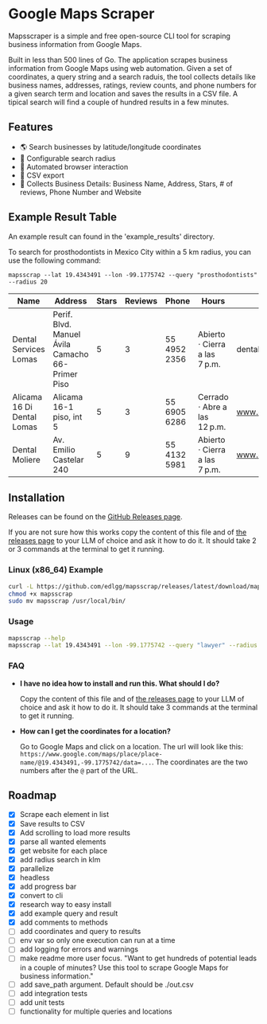 # Google Maps Scraper

Mapsscraper is a simple and free open-source CLI tool for scraping business information from Google Maps.

Built in less than 500 lines of Go. The application scrapes business information from Google Maps using web automation. Given a set of coordinates, a query string and a search raduis, the tool collects details like business names, addresses, ratings, review counts, and phone numbers for a given search term and location and saves the results in a CSV file. A tipical search will find a couple of hundred results in a few minutes.

## Features

- 🌎 Search businesses by latitude/longitude coordinates
- 📍 Configurable search radius
- 🤖 Automated browser interaction
- 💾 CSV export
- 📱 Collects Business Details: Business Name, Address, Stars, # of reviews, Phone Number and Website

## Example Result Table

An example result can found in the 'example_results' directory.

To search for prosthodontists in Mexico City within a 5 km radius, you can use the following command:
```
mapsscrap --lat 19.4343491 --lon -99.1775742 --query "prosthodontists" --radius 20
```

| Name | Address | Stars | Reviews | Phone | Hours | Website |
| --- | --- | --- | --- | --- | --- | --- |
| Dental Services Lomas | Perif. Blvd. Manuel Ávila Camacho 66-Primer Piso | 5 | 3 | 55 4952 2356 | Abierto ⋅ Cierra a las 7 p.m. | dentalslomas.com.mx |
| Alicama 16 Di Dental Lomas | Alicama 16-1 piso, int 5 | 5 | 3 | 55 6905 6286 | Cerrado ⋅ Abre a las 12 p.m. | www.doctoralia.com.mx|
| Dental Moliere | Av. Emilio Castelar 240 | 5 | 9 | 55 4132 5981 | Abierto ⋅ Cierra a las 7 p.m. | www.dentalmoliere.com.mx |


## Installation

Releases can be found on the [GitHub Releases page](https://github.com/edlgg/mapsscrap/releases).

If you are not sure how this works copy the content of this file and of [the releases page](https://github.com/edlgg/mapsscrap/releases) to your LLM of choice and ask it how to do it.
It should take 2 or 3 commands at the terminal to get it running.

### Linux (x86_64) Example
```bash
curl -L https://github.com/edlgg/mapsscrap/releases/latest/download/mapsscrap_linux_x86_64 -o mapsscrap
chmod +x mapsscrap
sudo mv mapsscrap /usr/local/bin/
```

### Usage
```bash
mapsscrap --help
mapsscrap --lat 19.4343491 --lon -99.1775742 --query "lawyer" --radius 20
```

### FAQ

- **I have no idea how to install and run this. What should I do?**

    Copy the content of this file and of [the releases page](https://github.com/edlgg/mapsscrap/releases) to your LLM of choice and ask it how to do it. It should take 3 commands at the terminal to get it running.

- **How can I get the coordinates for a location?**

  Go to Google Maps and click on a location. The url will look like this: `https://www.google.com/maps/place/place-name/@19.4343491,-99.1775742/data=...`. The coordinates are the two numbers after the `@` part of the URL.

## Roadmap
- [x] Scrape each element in list
- [x] Save results to CSV
- [x] Add scrolling to load more results
- [x] parse all wanted elements
- [x] get website for each place
- [x] add radius search in klm
- [x] parallelize
- [x] headless
- [x] add progress bar
- [x] convert to cli
- [x] research way to easy install
- [x] add example query and result
- [x] add comments to methods
- [ ] add coordinates and query to results
- [ ] env var so only one execution can run at a time
- [ ] add logging for errors and warnings
- [ ] make readme more user focus. "Want to get hundreds of potential leads in a couple of minutes? Use this tool to scrape Google Maps for business information."
- [ ] add save_path argument. Default should be ./out.csv
- [ ] add integration tests
- [ ] add unit tests
- [ ] functionality for multiple queries and locations